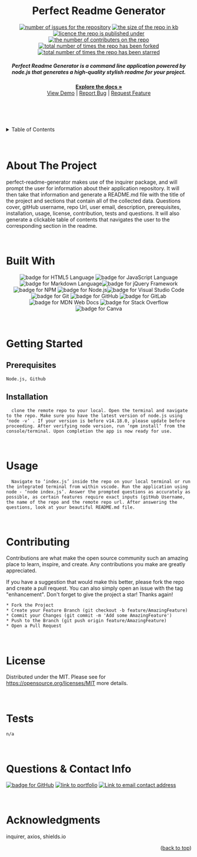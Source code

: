 
<h1 align="center">Perfect Readme Generator</h1>

  <p align="center">
  <a href="https://github.com/patricktheodore/perfect-readme-generator/issues"><img alt="number of issues for the repository" src="https://img.shields.io/github/issues/patricktheodore/perfect-readme-generator?color=red&label=Issues&style=for-the-badge" target="_blank" /></a>
  <a href="https://github.com/patricktheodore/perfect-readme-generator"><img alt="the size of the repo in kb" src="https://img.shields.io/github/repo-size/patricktheodore/perfect-readme-generator?color=orange&label=Repo-Size&style=for-the-badge" target="_blank" /></a>
  <a href="https://opensource.org/licenses/MIT"><img alt="licence the repo is published under" src="https://img.shields.io/badge/License-MIT-yellow?style=for-the-badge" target="_blank" /></a>
  <a href="https://github.com/patricktheodore/perfect-readme-generator/graphs/contributers"><img alt="the number of contributers on the repo" src="https://img.shields.io/github/contributors/patricktheodore/perfect-readme-generator?color=brightgreen&label=Contributors&style=for-the-badge" target="_blank" /></a>
  <a href="https://github.com/patricktheodore/perfect-readme-generator/network/members"><img alt="total number of times the repo has been forked" src="https://img.shields.io/github/forks/patricktheodore/perfect-readme-generator?color=blue&label=Forks&style=for-the-badge" target="_blank" /></a>
  <a href="https://github.com/patricktheodore/perfect-readme-generator/stargazers"><img alt="total number of times the repo has been starred" src="https://img.shields.io/github/stars/patricktheodore/perfect-readme-generator?color=blueviolet&label=Stars&style=for-the-badge" target="_blank" /></a>
  </p>

  <div style="text-align: center;">
    <p>
      <h5>Perfect Readme Generator is a command line application powered by node.js that generates a high-quality stylish readme for your project.</h5>
      <a href="https://github.com/patricktheodore/perfect-readme-generator"><strong>Explore the docs »</strong></a>
      <br />
      <a href="https://github.com/patricktheodore/perfect-readme-generator">View Demo</a>
       | 
      <a href="https://github.com/patricktheodore/perfect-readme-generator/issues">Report Bug</a>
       | 
      <a href="https://github.com/patricktheodore/perfect-readme-generator/issues">Request Feature</a>
    </p>
  </div>

  <br>
  <br>
  
  

  <br />
  <br />
  
  <!-- TABLE OF CONTENTS -->
  <details>
    <summary>Table of Contents</summary>
    <ul>
      <li>
        <a href="#about-the-project">About The Project</a>
        <ul>
          <li><a href="#built-with">Built With</a></li>
        </ul>
      </li>
      <li>
        <a href="#getting-started">Getting Started</a>
        <ul>
          <li><a href="#prerequisites">Prerequisites</a></li>
          <li><a href="#installation">Installation</a></li>
        </ul>
      </li>
      <li><a href="#usage">Usage</a></li>
      <li><a href="#contributing">Contributing</a></li>
      <li><a href="#license">License</a></li>
      <li><a href="#contact">Contact</a></li>
      <li><a href="#acknowledgments">Acknowledgments</a></li>
    </ul>
  </details>

  <br />
  <br />
  
  
  
  <!-- ABOUT THE PROJECT -->
  # About The Project
  perfect-readme-generator makes use of the inquirer package, and will prompt the user for information about their application repository. It will then take that information and generate a README.md file with the title of the project and sections that contain all of the collected data. Questions cover, gitHub username, repo Url, user email, description, prerequisites, installation, usage, license, contribution, tests and questions. It will also generate a clickable table of contents that navigates the user to the corresponding section in the readme.

  </br> 

  # Built With
  <p style="text-align: center;">
  <a><img alt="badge for HTML5 Language" src="https://img.shields.io/badge/html5-%23E34F26.svg?style=for-the-badge&logo=html5&logoColor=white" target="_blank" /></a>
<a><img alt="badge for JavaScript Language" src="https://img.shields.io/badge/javascript-%23323330.svg?style=for-the-badge&logo=javascript&logoColor=%23F7DF1E" target="_blank" /></a>
<a><img alt="badge for Markdown Language" src="https://img.shields.io/badge/markdown-%23000000.svg?style=for-the-badge&logo=markdown&logoColor=white" target="_blank" /></a><a><img alt="badge for jQuery Framework" src="https://img.shields.io/badge/jquery-%230769AD.svg?style=for-the-badge&logo=jquery&logoColor=white" target="_blank" /></a>
<a><img alt="badge for NPM" src="https://img.shields.io/badge/NPM-%23000000.svg?style=for-the-badge&logo=npm&logoColor=white" target="_blank" /></a>
<a><img alt="badge for Node.js" src="https://img.shields.io/badge/node.js-6DA55F?style=for-the-badge&logo=node.js&logoColor=white" target="_blank" /></a><a><img alt="badge for Visual Studio Code" src="https://img.shields.io/badge/Visual%20Studio%20Code-0078d7.svg?style=for-the-badge&logo=visual-studio-code&logoColor=white" target="_blank" /></a><a><img alt="badge for Git" src="https://img.shields.io/badge/git-%23F05033.svg?style=for-the-badge&logo=git&logoColor=white" target="_blank" /></a>
<a><img alt="badge for GitHub" src="https://img.shields.io/badge/github-%23121011.svg?style=for-the-badge&logo=github&logoColor=white" target="_blank" /></a>
<a><img alt="badge for GitLab" src="https://img.shields.io/badge/gitlab-%23181717.svg?style=for-the-badge&logo=gitlab&logoColor=white" target="_blank" /></a>
<a><img alt="badge for MDN Web Docs" src="https://img.shields.io/badge/MDN_Web_Docs-black?style=for-the-badge&logo=mdnwebdocs&logoColor=white" target="_blank" /></a>
<a><img alt="badge for Stack Overflow" src="https://img.shields.io/badge/-Stackoverflow-FE7A16?style=for-the-badge&logo=stack-overflow&logoColor=white" target="_blank" /></a><a><img alt="badge for Canva" src="https://img.shields.io/badge/Canva-%2300C4CC.svg?style=for-the-badge&logo=Canva&logoColor=white" target="_blank" /></a>


  </p>

  
  </br>
  
  <!-- GETTING STARTED -->
  # Getting Started
  
  ## Prerequisites
    Node.js, Github
  
  ## Installation
      clone the remote repo to your local. Open the terminal and navigate to the repo. Make sure you have the latest version of node.js using ‘node -v’ . If your version is before v14.18.0, please update before proceeding. After verifying node version, run ‘npm install’ from the console/terminal. Upon completion the app is now ready for use. 

  <br>

  <!-- USAGE EXAMPLES -->
  # Usage
      Navigate to ‘index.js’ inside the repo on your local terminal or run the integrated terminal from within vscode. Run the application using node - ‘node index.js’. Answer the prompted questions as accurately as possible, as certain features require exact inputs (gitHub Username, the name of the repo and the remote repo url. After answering the questions, look at your beautiful README.md file. 
  
  <br>

  <!-- CONTRIBUTING -->
  # Contributing
  Contributions are what make the open source community such an amazing place to learn, inspire, and create. Any contributions you make are greatly appreciated.
    
  If you have a suggestion that would make this better, please fork the repo and create a pull request. You can also simply open an issue with the tag "enhancement". Don't forget to give the project a star! Thanks again!
    
    * Fork the Project
    * Create your Feature Branch (git checkout -b feature/AmazingFeature)
    * Commit your Changes (git commit -m 'Add some AmazingFeature')
    * Push to the Branch (git push origin feature/AmazingFeature)
    * Open a Pull Request
  
  <br>

  <!-- LICENSE -->
  # License
  Distributed under the MIT. Please see for https://opensource.org/licenses/MIT more details. 

  <br>

  <!-- TEST -->
  # Tests
    n/a
  
  <br>

  <!-- QUESTIONS & CONTACT -->
  # Questions & Contact Info
  <a href="https://github.com/patricktheodore"><img alt="badge for GitHub" src="https://img.shields.io/badge/github-%23121011.svg?style=for-the-badge&logo=github&logoColor=white" target="_blank" /></a>
  <a href="https://patricktheodore.github.io/patricktheodore-portfolio/"><img alt="link to portfolio" src="https://img.shields.io/static/v1?label=PORTFOLIO&message=patricktheodore&color=green&style=for-the-badge" target="_blank" /></a>
  <a href="mailto:patricktheodoresara@gmail.com"><img alt="Link to email contact address" src="https://img.shields.io/badge/Gmail-D14836?style=for-the-badge&logo=gmail&logoColor=white"/></a>  
  
  
  <br>
  
  <!-- ACKNOWLEDGMENTS -->
  # Acknowledgments
  inquirer, axios, shields.io
  <p align="right">(<a href="#top">back to top</a>)</p>  
